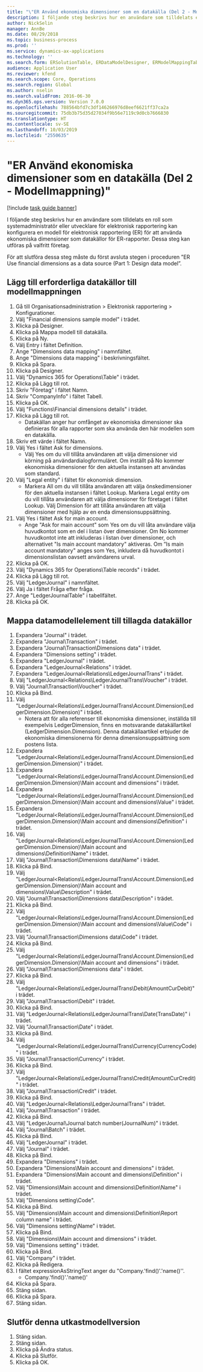 ```yaml
---
title: "\"ER Använd ekonomiska dimensioner som en datakälla (Del 2 - Modellmappning)\""
description: I följande steg beskrivs hur en användare som tilldelats en roll som systemadministratör eller utvecklare för elektronisk rapportering kan konfigurera en modell för elektronisk rapportering (ER) för att använda ekonomiska dimensioner som datakällor för ER-rapporter.
author: NickSelin
manager: AnnBe
ms.date: 08/29/2018
ms.topic: business-process
ms.prod: ''
ms.service: dynamics-ax-applications
ms.technology: ''
ms.search.form: ERSolutionTable, ERDataModelDesigner, ERModelMappingTable, ERModelMappingDesigner, ERExpressionDesignerFormula
audience: Application User
ms.reviewer: kfend
ms.search.scope: Core, Operations
ms.search.region: Global
ms.author: nselin
ms.search.validFrom: 2016-06-30
ms.dyn365.ops.version: Version 7.0.0
ms.openlocfilehash: 788564bfd7c3df146266976d8eef6621ff37ca2a
ms.sourcegitcommit: 75db3b75d35d27034f9b56e7119c9d0cb7666830
ms.translationtype: HT
ms.contentlocale: sv-SE
ms.lasthandoff: 10/03/2019
ms.locfileid: "2550635"
---
```

# <a name="er-use-financial-dimensions-as-a-data-source-part-2---model-mapping"></a>"ER Använd ekonomiska dimensioner som en datakälla (Del 2 - Modellmappning)"

[!include [task guide banner](../../includes/task-guide-banner.md)]

I följande steg beskrivs hur en användare som tilldelats en roll som systemadministratör eller utvecklare för elektronisk rapportering kan konfigurera en modell för elektronisk rapportering (ER) för att använda ekonomiska dimensioner som datakällor för ER-rapporter. Dessa steg kan utföras på valfritt företag.

För att slutföra dessa steg måste du först avsluta stegen i proceduren ”ER Use financial dimensions as a data source (Part 1: Design data model”.


## <a name="add-required-data-sources-to-model-mapping"></a>Lägg till erforderliga datakällor till modellmappningen
1. Gå till Organisationsadministration > Elektronisk rapportering > Konfigurationer.
2. Välj "Financial dimensions sample model" i trädet.
3. Klicka på Designer.
4. Klicka på Mappa modell till datakälla.
5. Klicka på Ny.
6. Välj Entry i fältet Definition.
7. Ange "Dimensions data mapping" i namnfältet.
8. Ange "Dimensions data mapping" i beskrivningsfältet.
9. Klicka på Spara.
10. Klicka på Designer.
11. Välj "Dynamics 365 for Operations\Table" i trädet.
12. Klicka på Lägg till rot.
13. Skriv "Företag" i fältet Namn.
14. Skriv "CompanyInfo" i fältet Tabell.
15. Klicka på OK.
16. Välj "Functions\Financial dimensions details" i trädet.
17. Klicka på Lägg till rot.
    * Datakällan anger hur omfånget av ekonomiska dimensioner ska definieras för alla rapporter som ska använda den här modellen som en datakälla.  
18. Skriv ett värde i fältet Namn.
19. Välj Yes i fältet Ask for dimensions.
    * Välj Yes om du vill tillåta användaren att välja dimensioner vid körning på användardialogformuläret. Om inställt på No kommer ekonomiska dimensioner för den aktuella instansen att användas som standard.  
20. Välj "Legal entity" i fältet för ekonomisk dimension.
    * Markera All om du vill tillåta användaren att välja önskedimensioner för den aktuella instansen i fältet Lookup.  Markera Legal entity om du vill tillåta användaren att välja dimensioner för företaget i fältet Lookup.  Välj Dimension för att tillåta användaren att välja dimensioner med hjälp av en enda dimensionsuppsättning.  
21. Välj Yes i fältet Ask for main account.
    * Ange "Ask for main account" som Yes om du vill låta användare välja huvudkontot som en del i listan över dimensioner.   Om No kommer huvudkontot inte att inkluderas i listan över dimensioner, och alternativet "Is main account mandatory" aktiveras. Om ”Is main account mandatory" anges som Yes, inkludera då huvudkontot i dimensionslistan oavsett användarens urval.  
22. Klicka på OK.
23. Välj "Dynamics 365 for Operations\Table records" i trädet.
24. Klicka på Lägg till rot.
25. Välj "LedgerJournal" i namnfältet.
26. Välj Ja i fältet Fråga efter fråga.
27. Ange "LedgerJournalTable" i tabellfältet.
28. Klicka på OK.

## <a name="map-data-model-elements-to-added-data-sources"></a>Mappa datamodellelement till tillagda datakällor
1. Expandera "Journal" i trädet.
2. Expandera "Journal\Transaction" i trädet.
3. Expandera "Journal\Transaction\Dimensions data" i trädet.
4. Expandera "Dimensions setting" i trädet.
5. Expandera "LedgerJournal" i trädet.
6. Expandera "LedgerJournal\<Relations" i trädet.
7. Expandera "LedgerJournal\<Relations\LedgerJournalTrans" i trädet.
8. Välj "LedgerJournal\<Relations\LedgerJournalTrans\Voucher" i trädet.
9. Välj "Journal\Transaction\Voucher" i trädet.
10. Klicka på Bind.
11. Välj "LedgerJournal\<Relations\LedgerJournalTrans\Account.Dimension(LedgerDimension.Dimension)" i trädet.
    * Notera att för alla referenser till ekonomiska dimensioner, inställda till exempelvis LedgerDimension, finns en motsvarande datakällartikel (LedgerDimension.Dimension). Denna datakällaartikel erbjuder de ekonomiska dimensionerna för denna dimensionsuppsättning som postens lista.  
12. Expandera "LedgerJournal\<Relations\LedgerJournalTrans\Account.Dimension(LedgerDimension.Dimension)" i trädet.
13. Expandera "LedgerJournal\<Relations\LedgerJournalTrans\Account.Dimension(LedgerDimension.Dimension)\Main account and dimensions" i trädet.
14. Expandera "LedgerJournal\<Relations\LedgerJournalTrans\Account.Dimension(LedgerDimension.Dimension)\Main account and dimensions\Value" i trädet.
15. Expandera "LedgerJournal\<Relations\LedgerJournalTrans\Account.Dimension(LedgerDimension.Dimension)\Main account and dimensions\Definition" i trädet.
16. Välj "LedgerJournal\<Relations\LedgerJournalTrans\Account.Dimension(LedgerDimension.Dimension)\Main account and dimensions\Definition\Name" i trädet.
17. Välj "Journal\Transaction\Dimensions data\Name" i trädet.
18. Klicka på Bind.
19. Välj "LedgerJournal\<Relations\LedgerJournalTrans\Account.Dimension(LedgerDimension.Dimension)\Main account and dimensions\Value\Description" i trädet.
20. Välj "Journal\Transaction\Dimensions data\Description" i trädet.
21. Klicka på Bind.
22. Välj "LedgerJournal\<Relations\LedgerJournalTrans\Account.Dimension(LedgerDimension.Dimension)\Main account and dimensions\Value\Code" i trädet.
23. Välj "Journal\Transaction\Dimensions data\Code" i trädet.
24. Klicka på Bind.
25. Välj "LedgerJournal\<Relations\LedgerJournalTrans\Account.Dimension(LedgerDimension.Dimension)\Main account and dimensions" i trädet.
26. Välj "Journal\Transaction\Dimensions data" i trädet.
27. Klicka på Bind.
28. Välj "LedgerJournal\<Relations\LedgerJournalTrans\Debit(AmountCurDebit)" i trädet.
29. Välj "Journal\Transaction\Debit" i trädet.
30. Klicka på Bind.
31. Välj "LedgerJournal\<Relations\LedgerJournalTrans\Date(TransDate)" i trädet.
32. Välj "Journal\Transaction\Date" i trädet.
33. Klicka på Bind.
34. Välj "LedgerJournal\<Relations\LedgerJournalTrans\Currency(CurrencyCode)" i trädet.
35. Välj "Journal\Transaction\Currency" i trädet.
36. Klicka på Bind.
37. Välj "LedgerJournal\<Relations\LedgerJournalTrans\Credit(AmountCurCredit)" i trädet.
38. Välj "Journal\Transaction\Credit" i trädet.
39. Klicka på Bind.
40. Välj "LedgerJournal\<Relations\LedgerJournalTrans" i trädet.
41. Välj "Journal\Transaction" i trädet.
42. Klicka på Bind.
43. Välj "LedgerJournal\Journal batch number(JournalNum)" i trädet.
44. Välj "Journal\Batch" i trädet.
45. Klicka på Bind.
46. Välj "LedgerJournal" i trädet.
47. Välj "Journal" i trädet.
48. Klicka på Bind.
49. Expandera "Dimensions" i trädet.
50. Expandera "Dimensions\Main account and dimensions" i trädet.
51. Expandera "Dimensions\Main account and dimensions\Definition" i trädet.
52. Välj "Dimensions\Main account and dimensions\Definition\Name" i trädet.
53. Välj "Dimensions setting\Code".
54. Klicka på Bind.
55. Välj "Dimensions\Main account and dimensions\Definition\Report column name" i trädet.
56. Välj "Dimensions setting\Name" i trädet.
57. Klicka på Bind.
58. Välj "Dimensions\Main account and dimensions" i trädet.
59. Välj "Dimensions setting" i trädet.
60. Klicka på Bind.
61. Välj "Company" i trädet.
62. Klicka på Redigera.
63. I fältet expressionAsStringText anger du "Company.'find()'.'name()''.
    * Company.'find()'.'name()'  
64. Klicka på Spara.
65. Stäng sidan.
66. Klicka på Spara.
67. Stäng sidan.

## <a name="complete-this-draft-models-version"></a>Slutför denna utkastmodellversion
1. Stäng sidan.
2. Stäng sidan.
3. Klicka på Ändra status.
4. Klicka på Slutför.
5. Klicka på OK.

